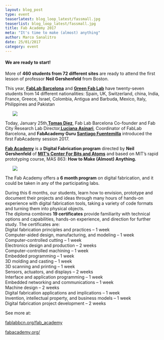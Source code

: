 ```yaml
---
layout: blog_post
type: event
teaserlatest: blog_loop_latest/fassmall.jpg
teaserlist: blog_loop_latest/fassmall.jpg
title: Fab Academy 2017 
meta: "It's time to make (almost) anything"
author: Marco Sanalitro
date: 25/01/2017
category: event
---
```



<h4>We are ready to start!</h4> 

More of <strong>460 students from 72 different sites</strong> are ready to attend the first lesson of professor <strong>Neil Gershenfeld</strong> from Boston. <br>

This year, <strong><a href="http://fablabbcn.org">FabLab Barcelona</a></strong> and <strong><a href="http://greenfablab.org/">Green Fab Lab</a></strong> have twenty-seven students from 14 different nationalities: Spain, UK, Switzerland, china, India, France, Greece, Israel, Colombia, Antigua and Barbuda, Mexico, Italy, Philippines and Pakistan<br>

<ul><img src= "http://www.fablabbcn.org/img/blog/blog_loop_latest/mod1.jpeg" align="middle"> </ul>

Today, January 25th,<strong><a href="https://iaac.net/people/tomas-diez/">Tomas Diez</a></strong>, Fab Lab Barcelona Co-founder and Fab City Research Lab Director,<strong><a href="https://iaac.net/iaac/people/luciana-asinari/">Luciana Asinari</a></strong>, Coordinator of FabLab Barcelona, and <strong>FabAcademy Guru <a href="https://iaac.net/iaac/people/santi-fuentemilla/">Santiago Fuentemilla</a></strong> introduced the first FabAcademy session 2017. <br>

<strong><a href="http://fabacademy.org/">Fab Academy</a></strong> is a <strong>Digital Fabrication program</strong> directed by <strong>Neil Gershenfeld</strong> of <strong><a href="http://cba.mit.edu/">MIT’s Center For Bits and Atoms</a></strong> and based on MIT’s rapid prototyping course, MAS 863: <strong>How to Make (Almost) Anything.</strong><br>

<ul><img src= "http://www.fablabbcn.org/img/blog/blog_loop_latest/mod2.jpeg" align="middle"> </ul>

The Fab Academy offers a <strong>6 month program</strong> on digital fabrication, and it could be taken in any of the participating labs.<br>

During this 6 months, our students, learn how to envision, prototype and document their projects and ideas through many hours of hands-on experience with digital fabrication tools, taking a variety of code formats and turning them into physical objects.<br>
The diploma combines <strong>19 certificates</strong> provide familiarity with technical options and capabilities, hands-on experience, and direction for further study. The certificates are:<br>
Digital fabrication principles and practices – 1 week<br>
Computer-aided design, manufacturing, and modeling – 1 week<br>
Computer-controlled cutting – 1 week<br>
Electronics design and production – 2 weeks<br>
Computer-controlled machining – 1 week<br>
Embedded programming – 1 week<br>
3D molding and casting – 1 week<br>
3D scanning and printing – 1 week<br>
Sensors, actuators, and displays – 2 weeks<br>
Interface and application programming – 1 week<br>
Embedded networking and communications – 1 week<br>
Machine design – 2 weeks<br>
Digital fabrication applications and implications – 1 week<br>
Invention, intellectual property, and business models – 1 week<br>
Digital fabrication project development – 2 weeks<br>

See more at:<br> 

<a href="http://fablabbcn.org/fab_academy">fablabbcn.org/fab_academy</a><br>

<a href="http://fabacademy.org/">fabacademy.org/</a><br>

